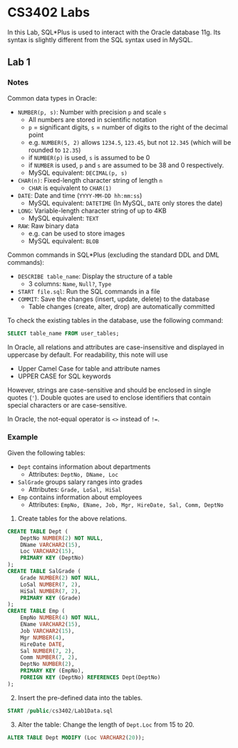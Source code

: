 # CS3402 Labs

In this Lab, SQL\*Plus is used to interact with the Oracle database 11g. Its syntax is slightly different from the SQL syntax used in MySQL.

## Lab 1

### Notes

Common data types in Oracle:

- `NUMBER(p, s)`: Number with precision `p` and scale `s`
    - All numbers are stored in scientific notation
    - `p` = significant digits, `s` = number of digits to the right of the decimal point
    - e.g. `NUMBER(5, 2)` allows `1234.5`, `123.45`, but not `12.345` (which will be rounded to `12.35`)
    - if `NUMBER(p)` is used, `s` is assumed to be 0
    - if `NUMBER` is used, `p` and `s` are assumed to be 38 and 0 respectively.
    - MySQL equivalent: `DECIMAL(p, s)`
- `CHAR(n)`: Fixed-length character string of length `n`
    - `CHAR` is equivalent to `CHAR(1)`
- `DATE`: Date and time (`YYYY-MM-DD hh:mm:ss`)
    - MySQL equivalent: `DATETIME` (In MySQL, `DATE` only stores the date)
- `LONG`: Variable-length character string of up to 4KB
    - MySQL equivalent: `TEXT`
- `RAW`: Raw binary data
    - e.g. can be used to store images
    - MySQL equivalent: `BLOB`

Common commands in SQL\*Plus (excluding the standard DDL and DML commands):
- `DESCRIBE table_name`: Display the structure of a table
    - 3 columns: `Name`, `Null?`, `Type`
- `START file.sql`: Run the SQL commands in a file
- `COMMIT`: Save the changes (insert, update, delete) to the database
    - Table changes (create, alter, drop) are automatically committed

To check the existing tables in the database, use the following command:

```sql
SELECT table_name FROM user_tables;
```

In Oracle, all relations and attributes are case-insensitive and displayed in uppercase by default. For readability, this note will use
- Upper Camel Case for table and attribute names
- UPPER CASE for SQL keywords

However, strings are case-sensitive and should be enclosed in single quotes (`'`). Double quotes are used to enclose identifiers that contain special characters or are case-sensitive.

In Oracle, the not-equal operator is `<>` instead of `!=`.

### Example

Given the following tables:

- `Dept` contains information about departments
    - Attributes: `DeptNo, DName, Loc`
- `SalGrade` groups salary ranges into grades
    - Attributes: `Grade, LoSal, HiSal`
- `Emp` contains information about employees
    - Attributes: `EmpNo, EName, Job, Mgr, HireDate, Sal, Comm, DeptNo`

1. Create tables for the above relations.

```sql
CREATE TABLE Dept (
    DeptNo NUMBER(2) NOT NULL,
    DName VARCHAR2(15),
    Loc VARCHAR2(15),
    PRIMARY KEY (DeptNo)
);
CREATE TABLE SalGrade (
    Grade NUMBER(2) NOT NULL,
    LoSal NUMBER(7, 2),
    HiSal NUMBER(7, 2),
    PRIMARY KEY (Grade)
);
CREATE TABLE Emp (
    EmpNo NUMBER(4) NOT NULL,
    EName VARCHAR2(15),
    Job VARCHAR2(15),
    Mgr NUMBER(4),
    HireDate DATE,
    Sal NUMBER(7, 2),
    Comm NUMBER(7, 2),
    DeptNo NUMBER(2),
    PRIMARY KEY (EmpNo),
    FOREIGN KEY (DeptNo) REFERENCES Dept(DeptNo)
);
```

2. Insert the pre-defined data into the tables.

```sql
START /public/cs3402/Lab1Data.sql
```

3. Alter the table: Change the length of `Dept.Loc` from 15 to 20.

```sql
ALTER TABLE Dept MODIFY (Loc VARCHAR2(20));
```

